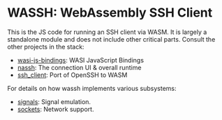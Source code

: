 # WASSH: WebAssembly SSH Client

This is the JS code for running an SSH client via WASM.
It is largely a standalone module and does not include other critical parts.
Consult the other projects in the stack:

* [wasi-js-bindings]: WASI JavaScript Bindings
* [nassh]: The connection UI & overall runtime
* [ssh_client]: Port of OpenSSH to WASM

For details on how wassh implements various subsystems:

* [signals](./docs/signals.md): Signal emulation.
* [sockets](./docs/sockets.md): Network support.


[nassh]: ../nassh/
[ssh_client]: ../ssh_client/
[wasi-js-bindings]: ../wasi-js-bindings/
